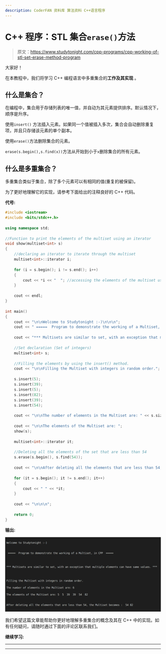 ```yaml
---
description: CoderFAN 资料库 算法资料 C++语言程序
---
```


# C++ 程序：STL 集合`erase()`方法

> 原文：<https://www.studytonight.com/cpp-programs/cpp-working-of-stl-set-erase-method-program>

大家好！

在本教程中，我们将学习 C++ 编程语言中多重集合的**工作及其实现** 。

## 什么是集合？

在编程中，集合用于存储列表的唯一值，并自动为其元素提供排序。默认情况下，顺序是升序。

使用`insert()` 方法插入元素。如果同一个值被插入多次，集合会自动删除重复项，并且只存储该元素的单个副本。

使用`erase()`方法删除集合的元素。

`erase(s.begin(),s.find(x))`方法从开始到小于`x`删除集合的所有元素。

## 什么是多重集合？

多重集合类似于集合，除了多个元素可以有相同的值(重复的被保留)。

为了更好地理解它的实现，请参考下面给出的注释良好的 C++ 代码。

**代号:**

```cpp
#include <iostream>
#include <bits/stdc++.h>

using namespace std;

//Function to print the elements of the multiset using an iterator
void show(multiset<int> s)
{
    //declaring an iterator to iterate through the multiset
    multiset<int>::iterator i;

    for (i = s.begin(); i != s.end(); i++)
    {
        cout << *i << "  "; //accessing the elements of the multiset using * as i stores the address to each element
    }

    cout << endl;
}

int main()
{
    cout << "\n\nWelcome to Studytonight :-)\n\n\n";
    cout << " =====  Program to demonstrate the working of a Multiset, in CPP  ===== \n\n\n\n";

    cout << "*** Multisets are similar to set, with an exception that multiple elements can have same values. *** \n\n";

    //Set declaration (Set of integers)
    multiset<int> s;

    //Filling the elements by using the insert() method.
    cout << "\n\nFilling the Multiset with integers in random order."; //Multiset automatically stores them in order

    s.insert(5);
    s.insert(39);
    s.insert(5);
    s.insert(82);
    s.insert(39);
    s.insert(54);

    cout << "\n\nThe number of elements in the Multiset are: " << s.size();

    cout << "\n\nThe elements of the Multiset are: ";
    show(s);

    multiset<int>::iterator it;

    //Deleting all the elements of the set that are less than 54
    s.erase(s.begin(), s.find(54));

    cout << "\n\nAfter deleting all the elements that are less than 54, the Multiset becomes : ";

    for (it = s.begin(); it != s.end(); it++)
    {
        cout << " " << *it;
    }

    cout << "\n\n\n";

    return 0;
} 
```

**输出:**

![C++ multiset](img/2f447f155f9332aade7d55af3a89cbe6.png)

我们希望这篇文章能帮助你更好地理解多重集合的概念及其在 C++ 中的实现。如有任何疑问，请随时通过下面的评论区联系我们。

**继续学习:**

* * *

* * *